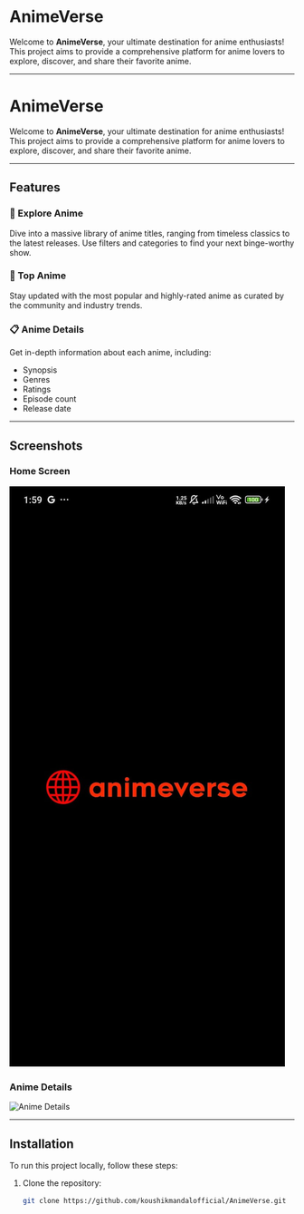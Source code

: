 # AnimeVerse

Welcome to **AnimeVerse**, your ultimate destination for anime enthusiasts! This project aims to provide a comprehensive platform for anime lovers to explore, discover, and share their favorite anime.

---

# AnimeVerse

Welcome to **AnimeVerse**, your ultimate destination for anime enthusiasts! This project aims to provide a comprehensive platform for anime lovers to explore, discover, and share their favorite anime.

---

## Features

### 🎥 Explore Anime
Dive into a massive library of anime titles, ranging from timeless classics to the latest releases. Use filters and categories to find your next binge-worthy show.

### 🌟 Top Anime
Stay updated with the most popular and highly-rated anime as curated by the community and industry trends.

### 📋 Anime Details
Get in-depth information about each anime, including:
- Synopsis
- Genres
- Ratings
- Episode count
- Release date

---

## Screenshots

### Home Screen
![Home Screen](https://raw.githubusercontent.com/koushikmandalofficial/AnimeVerse/main/screenshoot/1.jpeg)

### Anime Details
![Anime Details](path_to_details_screen_screenshot)

---

## Installation

To run this project locally, follow these steps:

1. Clone the repository:
   ```bash
   git clone https://github.com/koushikmandalofficial/AnimeVerse.git
